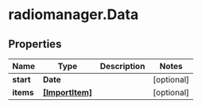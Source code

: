 # radiomanager.Data

## Properties
Name | Type | Description | Notes
------------ | ------------- | ------------- | -------------
**start** | **Date** |  | [optional] 
**items** | [**[ImportItem]**](ImportItem.md) |  | [optional] 


